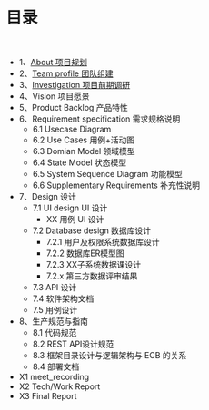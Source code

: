 # [](#TOC)目录

&nbsp;&nbsp; 

* 1、[About 项目规划](2018_9_24_About.md)
* 2、[Team profile 团队组建](2018_9_23_team_profile.md)
* 3、[Investigation 项目前期调研](2018_9_25_Investigation.md)
* 4、Vision 项目愿景
* 5、Product Backlog 产品特性
* 6、Requirement specification 需求规格说明
    - 6.1 Usecase Diagram
    - 6.2 Use Cases 用例+活动图
    - 6.3 Domian Model 领域模型
    - 6.4 State Model 状态模型
    - 6.5 System Sequence Diagram 功能模型
    - 6.6 Supplementary Requirements 补充性说明
* 7、Design 设计
    - 7.1 UI design UI 设计
        - XX 用例 UI 设计
    - 7.2 Database design 数据库设计
        - 7.2.1 用户及权限系统数据库设计
        - 7.2.2 数据库ER模型图
        - 7.2.3 XX子系统数据课设计
        - 7.2.x 第三方数据评审结果
    - 7.3 API 设计
    - 7.4 软件架构文档
    - 7.5 用例设计
* 8、生产规范与指南
    - 8.1 代码规范
    - 8.2 REST API设计规范
    - 8.3 框架目录设计与逻辑架构与 ECB 的关系
    - 8.4 部署文档
* X1 meet_recording
* X2 Tech/Work Report
* X3 Final Report
